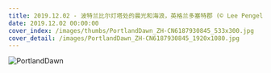 ```yaml
---
title: 2019.12.02 - 波特兰比尔灯塔处的晨光和海浪，英格兰多塞特郡 (© Lee Pengelly/Getty Images Plus)
date: 2019.12.02 00:00:00
cover_index: /images/thumbs/PortlandDawn_ZH-CN6187930845_533x300.jpg
cover_detail: /images/PortlandDawn_ZH-CN6187930845_1920x1080.jpg
---
```


![PortlandDawn](/images/PortlandDawn_ZH-CN6187930845_1920x1080.jpg)
